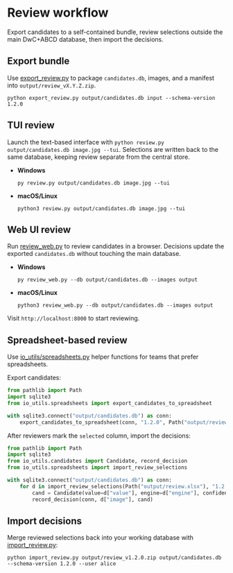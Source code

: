 # Review workflow

Export candidates to a self-contained bundle, review selections outside the main DwC+ABCD database, then import the decisions.

## Export bundle

Use [export_review.py](../export_review.py) to package `candidates.db`, images, and a manifest into `output/review_vX.Y.Z.zip`.

```
python export_review.py output/candidates.db input --schema-version 1.2.0
```

## TUI review

Launch the text-based interface with `python review.py output/candidates.db image.jpg --tui`. Selections are written back to the same database, keeping review separate from the central store.

- **Windows**

  ```
  py review.py output/candidates.db image.jpg --tui
  ```

- **macOS/Linux**

  ```
  python3 review.py output/candidates.db image.jpg --tui
  ```

## Web UI review

Run [review_web.py](../review_web.py) to review candidates in a browser. Decisions update the exported `candidates.db` without touching the main database.

- **Windows**

  ```
  py review_web.py --db output/candidates.db --images output
  ```

- **macOS/Linux**

  ```
  python3 review_web.py --db output/candidates.db --images output
  ```

Visit `http://localhost:8000` to start reviewing.

## Spreadsheet-based review

Use [io_utils/spreadsheets.py](../io_utils/spreadsheets.py) helper functions for teams that prefer spreadsheets.

Export candidates:

```python
from pathlib import Path
import sqlite3
from io_utils.spreadsheets import export_candidates_to_spreadsheet

with sqlite3.connect("output/candidates.db") as conn:
    export_candidates_to_spreadsheet(conn, "1.2.0", Path("output/review.xlsx"))
```

After reviewers mark the `selected` column, import the decisions:

```python
from pathlib import Path
import sqlite3
from io_utils.candidates import Candidate, record_decision
from io_utils.spreadsheets import import_review_selections

with sqlite3.connect("output/candidates.db") as conn:
    for d in import_review_selections(Path("output/review.xlsx"), "1.2.0"):
        cand = Candidate(value=d["value"], engine=d["engine"], confidence=0.0)
        record_decision(conn, d["image"], cand)
```

## Import decisions

Merge reviewed selections back into your working database with [import_review.py](../import_review.py):

```
python import_review.py output/review_v1.2.0.zip output/candidates.db --schema-version 1.2.0 --user alice
```

